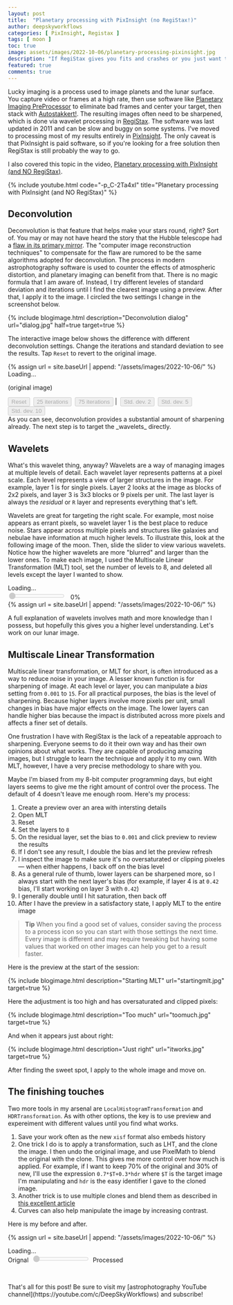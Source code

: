 ```yaml
---
layout: post
title:  "Planetary processing with PixInsight (no RegiStax!)"
author: deepskyworkflows
categories: [ PixInsight, Registax ]
tags: [ moon ]
toc: true
image: assets/images/2022-10-06/planetary-processing-pixinsight.jpg
description: "If RegiStax gives you fits and crashes or you just want to stick with one tool, let me show you how I process planets and lunar surfaces with PixInsight!"
featured: true
comments: true
---
```


Lucky imaging is a process used to image planets and the lunar surface. You capture video or frames at a high rate, then use software like [Planetary Imaging PreProcessor](https://sites.google.com/site/astropipp/) to eliminate bad frames and center your target, then stack with [Autostakkert!](http://www.autostakkert.com/). The resulting images often need to be sharpened, which is done via wavelet processing in [RegiStax](https://www.astronomie.be/registax/). The software was last updated in 2011 and can be slow and buggy on some systems. I've moved to processing most of my results entirely in [PixInsight](https://pixinsight.com/). The only caveat is that PixInsight is paid software, so if you're looking for a free solution then RegiStax is still probably the way to go.

I also covered this topic in the video, [Planetary processing with PixInsight (and NO RegiStax)](https://youtu.be/-p_C-2Ta4xI).

{% include youtube.html code="-p_C-2Ta4xI" title="Planetary processing with PixInsight (and NO RegiStax)" %}

## Deconvolution

Deconvolution is that feature that helps make your stars round, right? Sort of. You may or may not have heard the story that the Hubble telescope had a [flaw in its primary mirror](https://www.nasa.gov/content/hubbles-mirror-flaw). The "computer image reconstruction techniques" to compensate for the flaw are rumored to be the same algorithms adopted for deconvolution. The process in modern astrophotography software is used to counter the effects of atmospheric distortion, and planetary imaging can benefit from that. There is no magic formula that I am aware of. Instead, I try different leveles of standard deviation and iterations until I find the clearest image using a preview. After that, I apply it to the image. I circled the two settings I change in the screenshot below.

{% include blogimage.html description="Deconvolution dialog" url="dialog.jpg" half=true target=true %}

The interactive image below shows the difference with different deconvolution settings. Change the iterations and standard deviation to see the results. Tap `Reset` to revert to the original image.

<section markdown="0">
{% assign url = site.baseUrl | append: "/assets/images/2022-10-06/" %}
<div id="deconvolution">
    <div id="deconStatusDiv">Loading...</div>
    <p id="deconParameters">(original image)</p>
    <div>
        <button id="reset" disabled="disabled">Reset</button>&nbsp;
        <button id="iter25" disabled="disabled">25 iterations</button>&nbsp;
        <button id="iter75" disabled="disabled">75 iterations</button>&nbsp;|&nbsp;
        <button id="std2" disabled="disabled">Std. dev. 2</button>&nbsp;
        <button id="std5" disabled="disabled">Std. dev. 5</button>&nbsp;
        <button id="std10" disabled="disabled">Std. dev. 10</button>&nbsp;
    </div>
    <img id="deconImg"/>
</div>
<img id="decon0" style="display: none;" data-src="{{ url }}preview.jpg"/>   
<img id="decon1" style="display: none;" data-src="{{ url }}preview2_25.jpg"/>
<img id="decon2" style="display: none;" data-src="{{ url }}preview5_25.jpg"/>
<img id="decon3" style="display: none;" data-src="{{ url }}preview10_25.jpg"/>   
<img id="decon4" style="display: none;" data-src="{{ url }}preview2_75.jpg"/>
<img id="decon5" style="display: none;" data-src="{{ url }}preview5_75.jpg"/>
<img id="decon6" style="display: none;" data-src="{{ url }}preview10_75.jpg"/>
<script>
setTimeout(() => {    
    const controls = {
        status: document.getElementById("deconStatusDiv"),
        params: document.getElementById("deconParameters"),
        reset: document.getElementById("reset"),
        iter25: document.getElementById("iter25"),
        iter75: document.getElementById("iter75"),
        std2: document.getElementById("std2"),
        std5: document.getElementById("std5"),
        std10: document.getElementById("std10"),
        deconImg: document.getElementById("deconImg"),
        imageArray: []
    };    
    const state = { 
        loaded: 0, 
        reset: true,
        iterations: -1,
        stdDeviation: -1,
        map: () => {
            if (state.iterations === 25) {
                return state.stdDeviation === 2 ? controls.imageArray[1] :
                (state.stdDeviation === 5  ? controls.imageArray[2] 
                : controls.imageArray[3]);
            }            
            return state.stdDeviation === 2 ? controls.imageArray[4] :
                (state.stdDeviation === 5  ?controls.imageArray[5] 
                : controls.imageArray[6]);
        },            
        increment: () => {
            if (controls.deconImg.src) {} else {
                controls.deconImg.src = controls.imageArray[0].src;
            }
            state.loaded++;
            if (state.loaded === 7) {
                state.initialized();
            }          
        },
        enable: ctrlList => {
            if (ctrlList.length) {} else {
                ctrlList = [ctrlList];
            }
            for (let idx = 0; idx < ctrlList.length; idx += 1) {
                ctrlList[idx].disabled = false;
            }
        },
        disable: ctrlList => {
            if (ctrlList.length) {} else {
                ctrlList = [ctrlList];
            }
            for (let idx = 0; idx < ctrlList.length; idx += 1) {
                ctrlList[idx].disabled = true;
            }
        },
        initialized: () => {
            controls.status.innerText = "Use the buttons to configure deconvolution.";
            controls.reset.onclick = state.reset;
            controls.iter25.onclick = _ => state.iter(25);
            controls.iter75.onclick = _ => state.iter(75);
            controls.std2.onclick = _ => state.stddev(2);
            controls.std5.onclick = _ => state.stddev(5);
            controls.std10.onclick = _ => state.stddev(10);
            state.setImage();
        },
        reset: () => {
            state.iterations = state.stdDeviation = -1;
            state.setImage();
        },
        iter: i => {
            state.iterations = i;
            if (state.stdDeviation < 0) {
                state.stdDeviation = 10;
            }
            state.setImage();
        },
        stddev: sd => {
            state.stdDeviation = sd;
            if (state.iterations < 0) {
                state.iterations = 25;
            }
            state.setImage();
        },      
        setImage: () => {
            const btnstate = { enabled: [], disabled: [] };
            if (state.iterations < 0) {
                controls.params.innerText = "(original image)";
                btnstate.disabled.push(controls.reset);
                btnstate.enabled.push(controls.iter25);
                btnstate.enabled.push(controls.iter75);
                btnstate.enabled.push(controls.std2);
                btnstate.enabled.push(controls.std5);
                btnstate.enabled.push(controls.std10);
                controls.deconImg.src = controls.imageArray[0].src;
            }
            else {
                controls.params.innerText = `Std. Dev. ${state.stdDeviation} | Iterations ${state.iterations}`;
                btnstate.enabled.push(controls.reset);
                if (state.iterations === 25) {
                    btnstate.disabled.push(controls.iter25);
                    btnstate.enabled.push(controls.iter75);
                }
                else {
                    btnstate.enabled.push(controls.iter25);
                    btnstate.disabled.push(controls.iter75);
                }
                if (state.stdDeviation === 2) {
                    btnstate.disabled.push(controls.std2);
                    btnstate.enabled.push(controls.std5);
                    btnstate.enabled.push(controls.std10);
                } else {
                    if (state.stdDeviation == 5) {
                        btnstate.enabled.push(controls.std2);
                        btnstate.disabled.push(controls.std5);
                        btnstate.enabled.push(controls.std10);
                    } else {
                        btnstate.enabled.push(controls.std2);
                        btnstate.enabled.push(controls.std5);
                        btnstate.disabled.push(controls.std10);
                    }
                }
                const newImage = state.map();
                controls.deconImg.src = newImage.src;
            }
            state.enable(btnstate.enabled);
            state.disable(btnstate.disabled);
        }
    };    
    for (let idx = 0; idx < 7; idx+= 1) {
        const layer = document.getElementById(`decon${idx}`);
        layer.onload = state.increment;
        layer.src = layer.dataset.src;
        controls.imageArray.push(layer);
    }
}, 1);
</script>

</section>

<section markdown="1">
As you can see, deconvolution provides a substantial amount of sharpening already. The next step is to target the _wavelets_ directly.

## Wavelets

What's this wavelet thing, anyway? Wavelets are a way of managing images at multiple levels of detail. Each wavelet layer represents patterns at a pixel scale. Each level represents a view of larger structures in the image. For example, layer 1 is for single pixels. Layer 2 looks at the image as blocks of 2x2 pixels, and layer 3 is 3x3 blocks or 9 pixels per unit. The last layer is always the _residual_ or `R` layer and represents everything that's left.

Wavelets are great for targeting the right scale. For example, most noise appears as errant pixels, so wavelet layer 1 is the best place to reduce noise. Stars appear across multiple pixels and structures like galaxies and nebulae have information at much higher levels. To illustrate this, look at the following image of the moon. Then, slide the slider to view various wavelets. Notice how the higher wavelets are more "blurred" and larger than the lower ones. To make each image, I used the Multiscale Linear Transformation (MLT) tool, set the number of levels to 8, and deleted all levels except the layer I  wanted to show.
</section>

<section markdown="0">
<div id="wavelethost">
    <div id="statusDiv"><label for="waveletChooser">Loading...</label></div>
    <div>
        <input disabled="disabled" id="waveletChooser" type="range" min="0" max="9" value="0" step="1"/>
        &nbsp;
        <span id="currentWavelet">0%</span>
    <div>
    <img id="waveletImg"/>
</div>
{% assign url = site.baseUrl | append: "/assets/images/2022-10-06/" %}
<img id="wavelet0" style="display: none;" data-src="{{ url }}original.jpg"/>   
<img id="wavelet1" style="display: none;" data-src="{{ url }}wavelet1.jpg"/>
<img id="wavelet2" style="display: none;" data-src="{{ url }}wavelet2.jpg"/>
<img id="wavelet3" style="display: none;" data-src="{{ url }}wavelet3.jpg"/>
<img id="wavelet4" style="display: none;" data-src="{{ url }}wavelet4.jpg"/>
<img id="wavelet5" style="display: none;" data-src="{{ url }}wavelet5.jpg"/>
<img id="wavelet6" style="display: none;" data-src="{{ url }}wavelet6.jpg"/>
<img id="wavelet7" style="display: none;" data-src="{{ url }}wavelet7.jpg"/>
<img id="wavelet8" style="display: none;" data-src="{{ url }}wavelet8.jpg"/>
<img id="wavelet9" style="display: none;" data-src="{{ url }}waveletr.jpg"/>
<script>
setTimeout(() => {    
    const controls = {
        status: document.getElementById("statusDiv"),
        waveletChooser: document.getElementById("waveletChooser"),
        currentWavelet: document.getElementById("currentWavelet"),
        waveletImg: document.getElementById("waveletImg"),
        imageArray: []
    };    
    const state = { 
        loaded: 0, 
        current: 0,
        increment: () => {
            const pct = (state.loaded + 1)*10;
            controls.currentWavelet.innerText=`${pct}%`;
            if (controls.waveletImg.src) {} else {
                controls.waveletImg.src = controls.imageArray[0].src;
            }
            state.loaded++;
            if (state.loaded === 10) {
                state.initialized();
            }          
        },
        initialized: () => {
            controls.status.innerText = "Use the slider to explore the wavelet levels.";
            controls.currentWavelet.innerText="original";
            controls.waveletChooser.oninput = state.change;
            controls.waveletChooser.removeAttribute("disabled");            
        },
        change: () => {
            const idx = parseInt(controls.waveletChooser.value);
            controls.currentWavelet.innerText = `${idx == 0 ? 'original' : `Wavelet ${idx == 9 ? 'Residual' : idx}`}`;
            controls.waveletImg.src = controls.imageArray[idx].src;
        }
    };    
    for (let idx = 0; idx < 10; idx+= 1) {
        const layer = document.getElementById(`wavelet${(idx < 10) ? idx : 'R'}`);
        layer.onload = state.increment;
        layer.src = layer.dataset.src;
        controls.imageArray.push(layer);
    }
}, 1);
</script>

<section markdown="1">

A full explanation of wavelets involves math and more knowledge than I possess, but hopefully this gives you a higher level understanding. Let's work on our lunar image.

## Multiscale Linear Transformation

Multiscale linear transformation, or MLT for short, is often introduced as a way to reduce noise in your image. A lesser known function is for sharpening of image. At each level or layer, you can manipulate a _bias_ setting from `0.001` to `15`. For all practical purposes, the bias is the level of sharpening. Because higher layers involve more pixels per unit, small changes in bias have major effects on the image. The lower layers can handle higher bias because the impact is distributed across more pixels and affects a finer set of details.

One frustration I have with RegiStax is the lack of a repeatable approach to sharpening. Everyone seems to do it their own way and has their own opinions about what works. They are capable of producing amazing images, but I struggle to learn the technique and apply it to my own. With MLT, however, I have a very precise methodology to share with you.

Maybe I'm biased from my 8-bit computer programming days, but eight layers seems to give me the right amount of control over the process. The default of 4 doesn't leave me enough room. Here's my process:

1. Create a preview over an area with intersting details
1. Open MLT
1. Reset
1. Set the layers to `8`
1. On the residual layer, set the bias to `0.001` and click preview to review the results
1. If I don't see any result, I double the bias and let the preview refresh
1. I inspect the image to make sure it's no oversaturated or clipping pixeles &mdash; when either happens, I back off on the bias level
1. As a general rule of thumb, lower layers can be sharpened more, so I always start with the next layer's bias (for example, if layer 4 is at `0.42` bias, I'll start working on layer 3 with `0.42`)
1. I generally double until I hit saturation, then back off 
1. After I have the preview in a satisfactory state, I apply MLT to the entire image

> **Tip** When you find a good set of values, consider saving the process to a process icon so you can start with those settings the next time. Every image is different and may require tweaking but having some values that worked on other images can help you get to a result faster.

Here is the preview at the start of the session:

{% include blogimage.html description="Starting MLT" url="startingmlt.jpg" target=true %}

Here the adjustment is too high and has oversaturated and clipped pixels:

{% include blogimage.html description="Too much" url="toomuch.jpg" target=true %}

And when it appears just about right:

{% include blogimage.html description="Just right" url="itworks.jpg" target=true %}

After finding the sweet spot, I apply to the whole image and move on.

## The finishing touches

Two more tools in my arsenal are `LocalHistogramTransformation` and `HDRTransformation`. As with other options, the key is to use preview and expereiment with different values until you find what works.

1. Save your work often as the new `xisf` format also embeds history
1. One trick I do is to apply a transformation, such as LHT, and the clone the image. I then undo the original image, and use PixelMath to blend the original with the clone. This gives me more control over how much is applied. For example, if I want to keep 70% of the original and 30% of new, I'll use the expression `0.7*$T+0.3*hdr` where `$T` is the target image I'm manipulating and `hdr` is the easy identifier I gave to the cloned image.
1. Another trick is to use multiple clones and blend them as described in [this excellent article](https://www.chaoticnebula.com/pixinsight-hdr-multiscale-transform/)
1. Curves can also help manipulate the image by increasing contrast.

Here is my before and after.

</section>

{% assign url = site.baseUrl | append: "/assets/images/2022-10-06/" %}
<div id="finalImg">
    <div><label id="finalStatus" for="imageChooser">Loading...</label></div>
    <div>
        Orignal&nbsp;
        <input disabled="disabled" id="imageChooser" type="range" min="0" max="1000" value="1" step="1"/>
        &nbsp;Processed        
    <div>
    <img id="finalLoader" style="display: none;" data-src="{{ url }}finalimage.jpg"/>
    <img id="originalLoader" style="display: none;" data-src="{{ url }}initialimage.jpg"/>       
</div>
<script>
setTimeout(() => {    
    const controls = {
        status: document.getElementById("finalStatus"),
        imageChooser: document.getElementById("imageChooser"),
        originalLoader: document.getElementById("originalLoader"),
        finalLoader: document.getElementById("finalLoader")
    };    
    const state = { 
        loaded: 0, 
        current: 0,
        increment: () => {
            state.loaded++;
            if (state.loaded === 2) {
                state.initialized();
            }          
        },
        initialized: () => {
            controls.status.innerText = "Use the slider to compare images.";
            controls.imageChooser.oninput = state.change;
            controls.imageChooser.removeAttribute("disabled");            
            controls.finalLoader.style.display="inline";
            controls.finalLoader.style.position="absolute";
            controls.originalLoader.style.display="inline";
            controls.originalLoader.style.display="absolute";            
            state.change();
        },
        change: () => {
            const pct = Math.floor(100-(parseInt(controls.imageChooser.value)/10));
            if (pct == 100) {
                pct = 99;
            }
            const pctDbl = pct/100.0;
            controls.originalLoader.style.opacity=pctDbl;
            controls.originalLoader.style.filter = `alpha(opacity=${pct})`;
        }
    };
    controls.originalLoader.onload = state.increment;
    controls.originalLoader.src = controls.originalLoader.dataset.src;
    controls.finalLoader.onload = state.increment;
    controls.finalLoader.src = controls.finalLoader.dataset.src;
}, 1);
</script>
<div><p>&nbsp;</p></div>

<section markdown="1">
That's all for this post! Be sure to visit my [astrophotography YouTube channel](https://youtube.com/c/DeepSkyWorkflows) and subscribe!
</section>